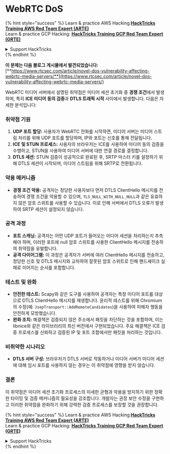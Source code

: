 # WebRTC DoS

{% hint style="success" %}
Learn & practice AWS Hacking:<img src="../../.gitbook/assets/arte.png" alt="" data-size="line">[**HackTricks Training AWS Red Team Expert (ARTE)**](https://training.hacktricks.xyz/courses/arte)<img src="../../.gitbook/assets/arte.png" alt="" data-size="line">\
Learn & practice GCP Hacking: <img src="../../.gitbook/assets/grte.png" alt="" data-size="line">[**HackTricks Training GCP Red Team Expert (GRTE)**<img src="../../.gitbook/assets/grte.png" alt="" data-size="line">](https://training.hacktricks.xyz/courses/grte)

<details>

<summary>Support HackTricks</summary>

* Check the [**subscription plans**](https://github.com/sponsors/carlospolop)!
* **Join the** 💬 [**Discord group**](https://discord.gg/hRep4RUj7f) or the [**telegram group**](https://t.me/peass) or **follow** us on **Twitter** 🐦 [**@hacktricks\_live**](https://twitter.com/hacktricks\_live)**.**
* **Share hacking tricks by submitting PRs to the** [**HackTricks**](https://github.com/carlospolop/hacktricks) and [**HackTricks Cloud**](https://github.com/carlospolop/hacktricks-cloud) github repos.

</details>
{% endhint %}

**이 문제는 다음 블로그 게시물에서 발견되었습니다:** [**https://www.rtcsec.com/article/novel-dos-vulnerability-affecting-webrtc-media-servers/**](https://www.rtcsec.com/article/novel-dos-vulnerability-affecting-webrtc-media-servers/)

WebRTC 미디어 서버에서 설명된 취약점은 미디어 세션 초기화 중 **경쟁 조건**에서 발생하며, 특히 **ICE 미디어 동의 검증**과 **DTLS 트래픽 시작** 사이에서 발생합니다. 다음은 자세한 분석입니다:

### 취약점 기원

1. **UDP 포트 할당:** 사용자가 WebRTC 전화를 시작하면, 미디어 서버는 미디어 스트림 처리를 위해 UDP 포트를 할당하며, IP와 포트는 신호를 통해 전달됩니다.
2. **ICE 및 STUN 프로세스:** 사용자의 브라우저는 ICE를 사용하여 미디어 동의 검증을 수행하고, STUN을 사용하여 미디어 서버에 대한 연결 경로를 결정합니다.
3. **DTLS 세션:** STUN 검증이 성공적으로 완료된 후, SRTP 마스터 키를 설정하기 위해 DTLS 세션이 시작되며, 미디어 스트림을 위해 SRTP로 전환됩니다.

### 악용 메커니즘

* **경쟁 조건 악용:** 공격자는 정당한 사용자보다 먼저 DTLS ClientHello 메시지를 전송하여 경쟁 조건을 악용할 수 있으며, `TLS_NULL_WITH_NULL_NULL`과 같은 유효하지 않은 암호 스위트를 사용할 수 있습니다. 이로 인해 서버에서 DTLS 오류가 발생하여 SRTP 세션이 설정되지 않습니다.

### 공격 과정

* **포트 스캐닝:** 공격자는 어떤 UDP 포트가 들어오는 미디어 세션을 처리하는지 추측해야 하며, 이러한 포트에 null 암호 스위트를 사용한 ClientHello 메시지를 전송하여 취약점을 유발합니다.
* **공격 다이어그램:** 이 과정은 공격자가 서버에 여러 ClientHello 메시지를 전송하고, 정당한 신호 및 DTLS 메시지와 교차하여 잘못된 암호 스위트로 인해 핸드셰이크 실패로 이어지는 순서를 포함합니다.

### 테스트 및 완화

* **안전한 테스트:** Scapy와 같은 도구를 사용하여 공격자는 특정 미디어 포트를 대상으로 DTLS ClientHello 메시지를 재생합니다. 윤리적 테스트를 위해 Chromium의 수정(예: `JsepTransport::AddRemoteCandidates`)을 사용하여 피해자 행동을 안전하게 모방했습니다.
* **완화 조치:** 해결책은 검증되지 않은 주소에서 패킷을 차단하는 것을 포함하며, 이는 libnice와 같은 라이브러리의 최신 버전에서 구현되었습니다. 주요 해결책은 ICE 검증 프로세스를 신뢰하고 검증된 IP 및 포트 조합에서만 패킷을 처리하는 것입니다.

### 비취약한 시나리오

* **DTLS 서버 구성:** 브라우저가 DTLS 서버로 작동하거나 미디어 서버가 미디어 세션에 대해 임시 포트를 사용하지 않는 경우는 이 취약점에 영향을 받지 않습니다.

### 결론

이 취약점은 미디어 세션 초기화 프로세스의 미세한 균형과 악용을 방지하기 위한 정확한 타이밍 및 검증 메커니즘의 필요성을 강조합니다. 개발자는 권장 보안 수정을 구현하고 이러한 취약점을 완화하기 위해 강력한 검증 프로세스를 보장할 것을 권장합니다.

{% hint style="success" %}
Learn & practice AWS Hacking:<img src="../../.gitbook/assets/arte.png" alt="" data-size="line">[**HackTricks Training AWS Red Team Expert (ARTE)**](https://training.hacktricks.xyz/courses/arte)<img src="../../.gitbook/assets/arte.png" alt="" data-size="line">\
Learn & practice GCP Hacking: <img src="../../.gitbook/assets/grte.png" alt="" data-size="line">[**HackTricks Training GCP Red Team Expert (GRTE)**<img src="../../.gitbook/assets/grte.png" alt="" data-size="line">](https://training.hacktricks.xyz/courses/grte)

<details>

<summary>Support HackTricks</summary>

* Check the [**subscription plans**](https://github.com/sponsors/carlospolop)!
* **Join the** 💬 [**Discord group**](https://discord.gg/hRep4RUj7f) or the [**telegram group**](https://t.me/peass) or **follow** us on **Twitter** 🐦 [**@hacktricks\_live**](https://twitter.com/hacktricks\_live)**.**
* **Share hacking tricks by submitting PRs to the** [**HackTricks**](https://github.com/carlospolop/hacktricks) and [**HackTricks Cloud**](https://github.com/carlospolop/hacktricks-cloud) github repos.

</details>
{% endhint %}
